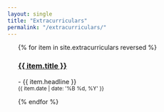 ```yaml
---
layout: single
title: "Extracurriculars"
permalink: "/extracurriculars/"
---
```


<ul>
  {% for item in site.extracurriculars reversed %}
    <p>
      <h3><a href="{{ item.url }}">{{ item.title }}</a></h3>
      - {{ item.headline }}<br/>
      <small style="text-align:right">{{ item.date | date: '%B %d, %Y' }}</small>
    </p>
  {% endfor %}
</ul>

